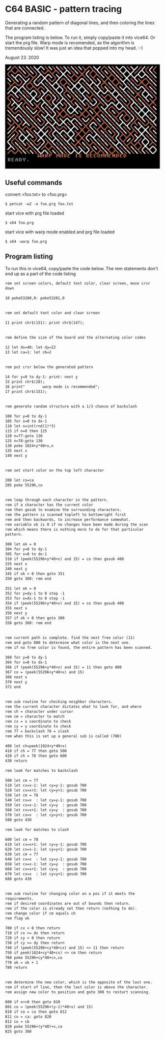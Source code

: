 # C64 BASIC - pattern tracing

Generating a random pattern of diagonal lines, and then coloring the lines that are connected.

The program listing is below. To run it, simply copy/paste it into vice64. Or start the prg file. Warp mode is recomended, as the algorithm is tremendously slow! It was just an idea that popped into my head. :-)

August 23. 2020

![screenshot](img.png)


## Useful commands

convert <foo.txt> to <foo.prg>
```
$ petcat -w2 -o foo.prg foo.txt
```


start vice with prg file loaded
```
$ x64 foo.prg
```

start vice with warp mode enabled and prg file loaded
```
$ x64 -warp foo.prg
```


## Program listing

To run this in vice64, copy/paste the code below. The rem statements don't end up as a part of the code listing

```
rem set screen colors, default text color, clear screen, move crsr down

10 poke53280,0: poke53281,0


rem set default text color and clear screen

11 print chr$(151): print chr$(147);


rem define the size of the board and the alternating color codes

12 let dx=40: let dy=22
13 let ca=1: let cb=2


rem put crsr below the generated pattern

14 for y=0 to dy-1: print: next y
15 print chr$(28);
16 print"        warp mode is recommended";
17 print chr$(151);


rem generate random structure with a 1/3 chance of backslash

100 for y=0 to dy-1
105 for x=0 to dx-1
110 let n=int(rnd(1)*3)
115 if n=0 then 125
120 n=77:goto 130
125 n=78:goto 130
130 poke 1024+y*40+x,n
135 next x
140 next y


rem set start color on the top left character

200 let co=ca
205 poke 55296,co


rem loop through each character in the pattern.
rem if a character has the current color
rem then gosub to examine the surrounding characters.
rem the pattern is scanned topleft to bottomright first
rem and then backwards, to increase performance somewhat.
rem variable ok is 0 if no changes have been made during the scan
rem which means there is nothing more to do for that particular pattern.

300 let ok = 0
304 for y=0 to dy-1
305 for x=0 to dx-1
310 if (peek(55296+y*40+x) and 15) = co then gosub 400
335 next x
340 next y
345 if ok > 0 then goto 351
350 goto 360: rem end

351 let ok = 0
352 for y=dy-1 to 0 step -1
353 for x=dx-1 to 0 step -1
354 if (peek(55296+y*40+x) and 15) = co then gosub 400
355 next x
356 next y
357 if ok > 0 then goto 300
358 goto 360: rem end


rem current path is complete. find the next free color (11)
rem and goto 800 to determine what color is the next one.
rem if no free color is found, the entire pattern has been scanned.

360 for y=0 to dy-1
364 for x=0 to dx-1
366 if (peek(55296+y*40+x) and 15) = 11 then goto 800
367 co = (peek(55296+y*40+x) and 15)
368 next x
370 next y
372 end


rem sub routine for checking neighbor characters.
rem the current character dictates what to look for, and where
rem ch = character under cursor
rem cm = character to match
rem cx = x coordinate to check
rem cy = y coordinate to check
rem 77 = backslash 78 = slash
rem when this is set up a general sub is called (700)

400 let ch=peek(1024+y*40+x)
410 if ch = 77 then goto 500
420 if ch = 78 then goto 600
430 return

rem look for matches to backslash

500 let cm = 77
510 let cx=x-1: let cy=y-1: gosub 700
520 let cx=x+1: let cy=y+1: gosub 700
530 let cm = 78
540 let cx=x  : let cy=y-1: gosub 700
550 let cx=x-1: let cy=y  : gosub 700
560 let cx=x+1: let cy=y  : gosub 700
570 let cx=x  : let cy=y+1: gosub 700
580 goto 430

rem look for matches to slash

600 let cm = 78
610 let cx=x+1: let cy=y-1: gosub 700
620 let cx=x-1: let cy=y+1: gosub 700
630 let cm = 77
640 let cx=x  : let cy=y-1: gosub 700
650 let cx=x-1: let cy=y  : gosub 700
660 let cx=x+1: let cy=y  : gosub 700
670 let cx=x  : let cy=y+1: gosub 700
680 goto 430


rem sub routine for changing color on a pos if it meets the requirements.
rem if desired coordinates are out of bounds then return.
rem if the color is already set then return (nothing to do).
rem change color if cm equals ch
rem flag ok

700 if cx < 0 then return
710 if cx >= dx then return
720 if cy < 0 then return
730 if cy >= dy then return
740 if (peek(55296+cy*40+cx) and 15) <> 11 then return
750 if peek(1024+cy*40+cx) <> cm then return
760 poke 55296+cy*40+cx,co
770 ok = ok + 1
780 return


rem determine the new color, which is the opposite of the last one.
rem if start of line, then the last color is above the character.
rem assign new color to position and goto 300 to restart scanning.

800 if x<>0 then goto 810
801 co = (peek(55296+(y-1)*40+x) and 15)
810 if co = ca then goto 812
811 co = ca: goto 820
812 co = cb
820 poke 55296+(y*40)+x,co
825 goto 300

``` 
